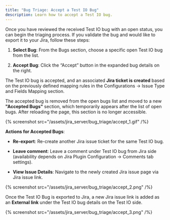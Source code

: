 ```yaml
---
title: "Bug Triage: Accept a Test IO Bug"
description: Learn how to accept a Test IO bug.
---
```


Once you have reviewed the received Test IO bug with an open status, you can begin the triaging process. If you validate the bug and would like to export it to your Jira, follow these steps:

1. **Select Bug**: From the Bugs section, choose a specific open Test IO bug from the list.

2. **Accept Bug**: Click the “Accept” button in the expanded bug details on the right.

The Test IO bug is accepted, and an associated **Jira ticket is created** based on the previously defined mapping rules in the Configurations -> Issue Type and Fields Mapping section.

The accepted bug is removed from the open bugs list and moved to a new **"Accepted Bugs"** section, which temporarily appears after the list of open bugs. After reloading the page, this section is no longer accessible.

{% screenshot src="/assets/jira_server/bug_triage/accept_1.gif" /%}

**Actions for Accepted Bugs**:

- **Re-export**: Re-create another Jira issue ticket for the same Test IO bug.

- **Leave comment**: Leave a comment under Test IO bug from Jira side (availability depends on Jira Plugin Configuration -> Comments tab settings).

- **View Issue Details**: Navigate to the newly created Jira issue page via Jira issue link.

{% screenshot src="/assets/jira_server/bug_triage/accept_2.png" /%}

Once the Test IO Bug is exported to Jira, a new Jira issue link is added as an **External link** under the Test IO bug details on the Test IO side.

{% screenshot src="/assets/jira_server/bug_triage/accept_3.png" /%}
